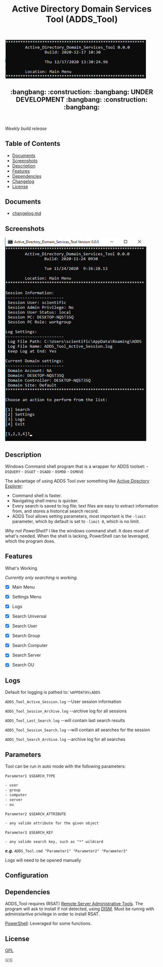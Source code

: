 <h1 align="center"> Active Directory Domain Services Tool (ADDS_Tool) </h1> <br>

![Main Banner](./images/ADDS_T_Main_Banner.png)

<h2 align="center"> :bangbang:  :construction:  :bangbang: UNDER DEVELOPMENT :bangbang:  :construction:  :bangbang: </h2> <br>


*Weekly build release*


## Table of Contents

- [Documents](#Documents)
- [Screenshots](#Screenshots)
- [Description](#Description)
- [Features](#features)
- [Dependencies](#Dependencies)
- [Changelog](#Changelog)
- [License](#License)


## Documents

 - [changelog.md](https://github.com/DavidGeeraerts/ADDS_Tool/blob/main/ChangeLog.md)


## Screenshots

![Main Menu](./images/Main_Menu_Local.png)


## Description

Windows Command shell program that is a wrapper for ADDS toolset:
	- `DSQUERY`
	- `DSGET`
	- `DSADD`
	- `DSMOD`
	- `DSMOVE`
	
The advantage of using ADDS Tool over something like [Active Directory Explorer](https://docs.microsoft.com/en-us/sysinternals/downloads/adexplorer):
 - Command shell is faster.
 - Navigating shell menu is quicker.
 - Every search is saved to log file; text files are easy to extract information from, and stores a historical search record.
 - ADDS Tool allows setting parameters, most important is the `-limit` parameter, which by default is set to `-limit 0`, which is no limit.

*Why not PowerShell?*
I like the windows command shell. It does most of what's needed. When the shell is lacking, PowerShell can be leveraged, which the program does.


## Features

 What's Working

*Currently only searching is working.*

- [X] Main Menu
- [X] Settings Menu
- [X] Logs
- [X] Search Universal
- [X] Search User
- [X] Search Group
- [X] Search Computer
- [X] Search Server
- [X] Search OU


## Logs

Default for logging is pathed to: `%APPDATA%\ADDS`

`ADDS_Tool_Active_Session.log` --User session information

`ADDS_Tool_Session_Archive.log` --archive log for all sessions

`ADDS_Tool_Last_Search.log` --will contain last search results

`ADDS_Tool_Session_Search.log` --will contain all searches for the session

`ADDS_Tool_Search_Archive.log` --archive log for all searches




## Parameters

Tool can be run in auto mode with the following parameters:

`Parameter1 $SEARCH_TYPE`
	
	- user
	- group
	- computer
	- server
	- ou

`Parameter2 $SEARCH_ATTRIBUTE`

	- any valide attribute for the given object

`Parameter3 $SEARCH_KEY`

	- any valide search key, such as "*" wildcard

***e.g.*** `ADDS_Tool.cmd "Parameter1" "Parameter2" "Parameter3"`

Logs will need to be opened manually


## Configuration




## Dependencies

ADDS_Tool requires (RSAT) [Remote Server Administrative Tools](https://docs.microsoft.com/en-us/troubleshoot/windows-server/system-management-components/remote-server-administration-tools). 
The program will ask to install if not detected, using [DISM](https://docs.microsoft.com/en-us/windows-hardware/manufacture/desktop/what-is-dism). 
Must be runnig with administartive privilege in order to install RSAT. 

[PowerShell](https://docs.microsoft.com/en-us/powershell/scripting/overview): Leveraged for some functions.


## License

[GPL](LICENSE)

:us:
